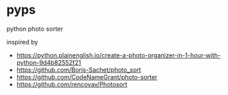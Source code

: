 # pyps

python photo sorter 

inspired by 
  - https://python.plainenglish.io/create-a-photo-organizer-in-1-hour-with-python-9d4b82552f21
  - https://github.com/Boris-Sachet/photo_sort
  - https://github.com/CodeNameGrant/photo-sorter
  - https://github.com/rencovav/Photosort
